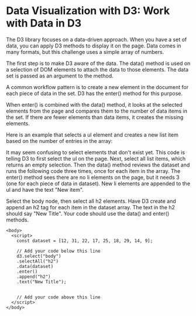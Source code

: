 # Data Visualization with D3: Work with Data in D3
The D3 library focuses on a data-driven approach. When you have a set of data, you can apply D3 methods to display it on the page. Data comes in many formats, but this challenge uses a simple array of numbers.

The first step is to make D3 aware of the data. The data() method is used on a selection of DOM elements to attach the data to those elements. The data set is passed as an argument to the method.

A common workflow pattern is to create a new element in the document for each piece of data in the set. D3 has the enter() method for this purpose.

When enter() is combined with the data() method, it looks at the selected elements from the page and compares them to the number of data items in the set. If there are fewer elements than data items, it creates the missing elements.

Here is an example that selects a ul element and creates a new list item based on the number of entries in the array:

<body>
  <ul></ul>
  <script>
    const dataset = ["a", "b", "c"];
    d3.select("ul").selectAll("li")
      .data(dataset)
      .enter()
      .append("li")
      .text("New item");
  </script>
</body>
It may seem confusing to select elements that don't exist yet. This code is telling D3 to first select the ul on the page. Next, select all list items, which returns an empty selection. Then the data() method reviews the dataset and runs the following code three times, once for each item in the array. The enter() method sees there are no li elements on the page, but it needs 3 (one for each piece of data in dataset). New li elements are appended to the ul and have the text "New item".


Select the body node, then select all h2 elements. Have D3 create and append an h2 tag for each item in the dataset array. The text in the h2 should say "New Title". Your code should use the data() and enter() methods.
```
<body>
  <script>
    const dataset = [12, 31, 22, 17, 25, 18, 29, 14, 9];
    
    // Add your code below this line
    d3.select("body")
    .selectAll("h2")
    .data(dataset)
    .enter()
    .append("h2")
    .text("New Title");
    
    
    // Add your code above this line
  </script>
</body>
```